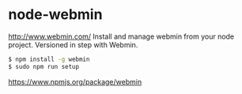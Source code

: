 node-webmin
===========

<http://www.webmin.com/>
Install and manage webmin from your node project. Versioned in step with Webmin.

```bash
$ npm install -g webmin
$ sudo npm run setup
```
<https://www.npmjs.org/package/webmin>
